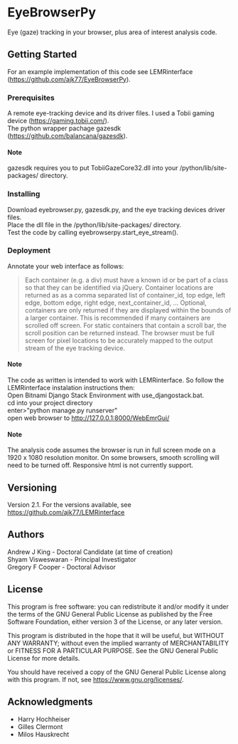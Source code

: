 # EyeBrowserPy

Eye (gaze) tracking in your browser, plus area of interest analysis code. 

## Getting Started

For an example implementation of this code see LEMRinterface (https://github.com/ajk77/EyeBrowserPy).

### Prerequisites

A remote eye-tracking device and its driver files. I used a Tobii gaming device (https://gaming.tobii.com/). <br />
The python wrapper pachage gazesdk (https://github.com/balancana/gazesdk). 

#### Note

gazesdk requires you to put TobiiGazeCore32.dll into your /python/lib/site-packages/ directory. 

### Installing

Download eyebrowser.py, gazesdk.py, and the eye tracking devices driver files. <br />
Place the dll file in the /python/lib/site-packages/ directory.<br />
Test the code by calling eyebrowserpy.start_eye_stream().

### Deployment

Annotate your web interface as follows: 
>Each container (e.g. a div) must have a known id or be part of a class so that they can be identified via jQuery.
>Container locations are returned as as a comma separated list of container_id, top edge, left edge, bottom edge, right edge, next_container_id, ...
>Optional, containers are only returned if they are displayed within the bounds of a larger container. This is recommended if many containers are scrolled off screen.
>For static containers that contain a scroll bar, the scroll position can be returned instead. 
>The browser must be full screen for pixel locations to be accurately mapped to the output stream of the eye tracking device.

#### Note

The code as written is intended to work with LEMRinterface. So follow the LEMRinterface instalation instructions then:<br />
Open Bitnami Django Stack Environment with use_djangostack.bat.<br />
cd into your project directory<br />
enter>"python manage.py runserver"<br />
open web browser to http://127.0.0.1:8000/WebEmrGui/

#### Note

The analysis code assumes the browser is run in full screen mode on a 1920 x 1080 resolution monitor. On some browsers, smooth scrolling will need to be turned off.  Responsive html is not
currently support.

## Versioning

Version 2.1. For the versions available, see https://github.com/ajk77/LEMRinterface

## Authors

Andrew J King - Doctoral Candidate (at time of creation)<br />
Shyam Visweswaran - Principal Investigator<br />
Gregory F Cooper - Doctoral Advisor

## License

This program is free software: you can redistribute it and/or modify
it under the terms of the GNU General Public License as published by
the Free Software Foundation, either version 3 of the License, or
any later version.

This program is distributed in the hope that it will be useful,
but WITHOUT ANY WARRANTY; without even the implied warranty of
MERCHANTABILITY or FITNESS FOR A PARTICULAR PURPOSE.  See the
GNU General Public License for more details.

You should have received a copy of the GNU General Public License
along with this program.  If not, see <https://www.gnu.org/licenses/>.

## Acknowledgments

* Harry Hochheiser
* Gilles Clermont
* Milos Hauskrecht
